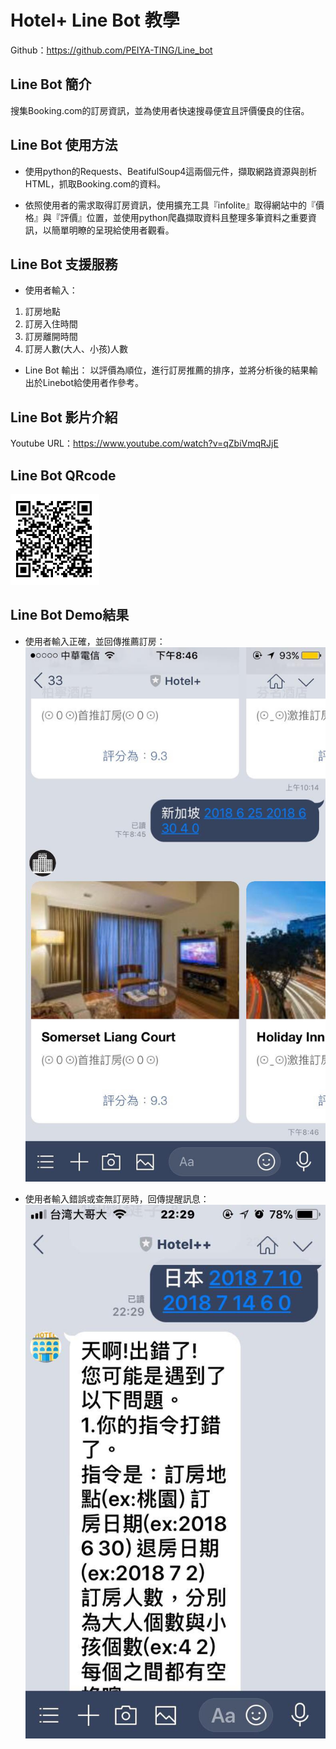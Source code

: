 # Hotel+ Line Bot 教學 

Github：https://github.com/PEIYA-TING/Line_bot


## Line Bot 簡介

搜集Booking.com的訂房資訊，並為使用者快速搜尋便宜且評價優良的住宿。

## Line Bot 使用方法 
- 使用python的Requests、BeatifulSoup4這兩個元件，擷取網路資源與剖析HTML，抓取Booking.com的資料。

- 依照使用者的需求取得訂房資訊，使用擴充工具『infolite』取得網站中的『價格』與『評價』位置，並使用python爬蟲擷取資料且整理多筆資料之重要資訊，以簡單明瞭的呈現給使用者觀看。

## Line Bot 支援服務

- 使用者輸入：
1. 訂房地點
2. 訂房入住時間
3. 訂房離開時間
4. 訂房人數(大人、小孩)人數

- Line Bot 輸出：
以評價為順位，進行訂房推薦的排序，並將分析後的結果輸出於Linebot給使用者作參考。

## Line Bot 影片介紹

Youtube URL：https://www.youtube.com/watch?v=qZbiVmqRJjE

## Line Bot QRcode

![image](https://github.com/PEIYA-TING/Line_bot/blob/master/QR.PNG)

## Line Bot Demo結果

- 使用者輸入正確，並回傳推薦訂房：
![image](https://github.com/PEIYA-TING/Line_bot/blob/master/DEMO1.jpg)

- 使用者輸入錯誤或查無訂房時，回傳提醒訊息：
![image](https://github.com/PEIYA-TING/Line_bot/blob/master/DEMO2.jpg)

